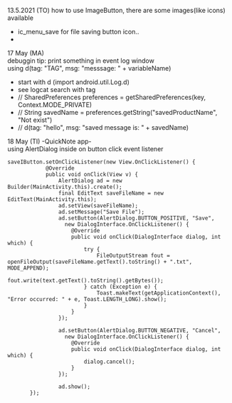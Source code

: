 
13.5.2021 (TO)
how to use ImageButton, there are some images(like icons) available  
  - ic_menu_save for file saving button icon..
  -
  
17 May (MA)  
debuggin tip: print something in event log window  
  using d(tag: "TAG", msg: "messsage: " + variableName)    
  - start with d (import android.util.Log.d)  
  - see logcat search with tag
  -  // SharedPreferences preferences = getSharedPreferences(key, Context.MODE_PRIVATE)
  -  // String savedName = preferences.getString("savedProductName", "Not exist")
  -  // d(tag: "hello", msg: "saved message is: " + savedName)


18 May (TI) -QuickNote app-  
using AlertDialog inside on button click event listener  


```  
saveIButton.setOnClickListener(new View.OnClickListener() {
            @Override
            public void onClick(View v) {
                AlertDialog ad = new Builder(MainActivity.this).create();
                final EditText saveFileName = new EditText(MainActivity.this);
                ad.setView(saveFileName);
                ad.setMessage("Save File");
                ad.setButton(AlertDialog.BUTTON_POSITIVE, "Save", 
                  new DialogInterface.OnClickListener() {
                    @Override
                    public void onClick(DialogInterface dialog, int which) {
                        try {
                            FileOutputStream fout = openFileOutput(saveFileName.getText().toString() + ".txt", MODE_APPEND);
                            fout.write(text.getText().toString().getBytes());
                        } catch (Exception e) {
                            Toast.makeText(getApplicationContext(), "Error occurred: " + e, Toast.LENGTH_LONG).show();
                        }
                    }
                });

                ad.setButton(AlertDialog.BUTTON_NEGATIVE, "Cancel", 
                  new DialogInterface.OnClickListener() {
                    @Override
                    public void onClick(DialogInterface dialog, int which) {
                        dialog.cancel();
                    }
                });

                ad.show();
       });
```
       
     
